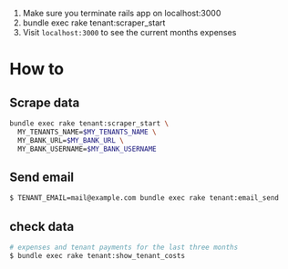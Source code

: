 1. Make sure you terminate rails app on localhost:3000
2. bundle exec rake tenant:scraper_start
3. Visit `localhost:3000` to see the current months expenses

# How to

## Scrape data

```bash
bundle exec rake tenant:scraper_start \
  MY_TENANTS_NAME=$MY_TENANTS_NAME \
  MY_BANK_URL=$MY_BANK_URL \
  MY_BANK_USERNAME=$MY_BANK_USERNAME
```

## Send email

```bash
$ TENANT_EMAIL=mail@example.com bundle exec rake tenant:email_send
```

## check data

```bash
# expenses and tenant payments for the last three months
$ bundle exec rake tenant:show_tenant_costs
```
